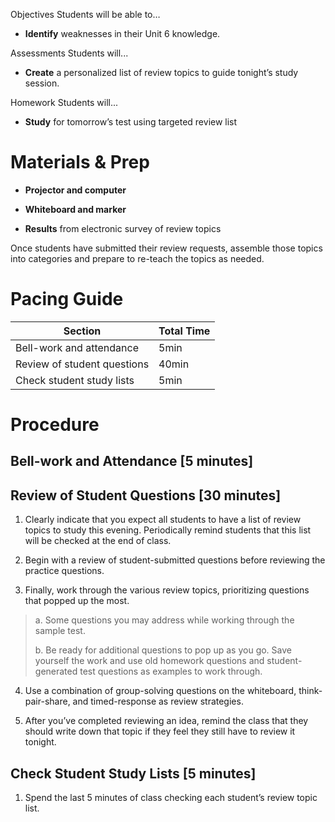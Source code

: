Objectives Students will be able to…

-   **Identify** weaknesses in their Unit 6 knowledge.

Assessments Students will...

-   **Create** a personalized list of review topics to guide tonight’s study session.

Homework Students will...

-   **Study** for tomorrow’s test using targeted review list

Materials & Prep
================

-   **Projector and computer**

-   **Whiteboard and marker**

-   **Results** from electronic survey of review topics

Once students have submitted their review requests, assemble those topics into categories and prepare to re-teach the topics as needed.

Pacing Guide
============

| Section                     | Total Time |
|-----------------------------|------------|
| Bell-work and attendance    | 5min       |
| Review of student questions | 40min      |
| Check student study lists   | 5min       |

Procedure
=========

Bell-work and Attendance \[5 minutes\]
--------------------------------------

Review of Student Questions \[30 minutes\]
------------------------------------------

1. Clearly indicate that you expect all students to have a list of review topics to study this evening. Periodically remind students that this list will be checked at the end of class.

2. Begin with a review of student-submitted questions before reviewing the practice questions.

3. Finally, work through the various review topics, prioritizing questions that popped up the most.

> a. Some questions you may address while working through the sample test.
>
> b. Be ready for additional questions to pop up as you go. Save yourself the work and use old homework questions and student-generated test questions as examples to work through.

4. Use a combination of group-solving questions on the whiteboard, think-pair-share, and timed-response as review strategies.

5. After you’ve completed reviewing an idea, remind the class that they should write down that topic if they feel they still have to review it tonight.

Check Student Study Lists \[5 minutes\]
---------------------------------------

1. Spend the last 5 minutes of class checking each student’s review topic list.
